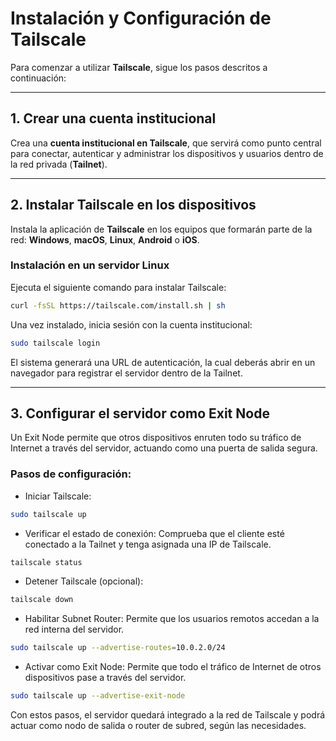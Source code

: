 # Instalación y Configuración de Tailscale

Para comenzar a utilizar **Tailscale**, sigue los pasos descritos a continuación:

---

## 1. Crear una cuenta institucional
Crea una **cuenta institucional en Tailscale**, que servirá como punto central para conectar, autenticar y administrar los dispositivos y usuarios dentro de la red privada (**Tailnet**).

---

## 2. Instalar Tailscale en los dispositivos
Instala la aplicación de **Tailscale** en los equipos que formarán parte de la red: **Windows**, **macOS**, **Linux**, **Android** o **iOS**.

### Instalación en un servidor Linux
Ejecuta el siguiente comando para instalar Tailscale:

```bash
curl -fsSL https://tailscale.com/install.sh | sh
```
Una vez instalado, inicia sesión con la cuenta institucional:
```bash
sudo tailscale login
```
El sistema generará una URL de autenticación, la cual deberás abrir en un navegador para registrar el servidor dentro de la Tailnet.

---

## 3. Configurar el servidor como Exit Node

Un Exit Node permite que otros dispositivos enruten todo su tráfico de Internet a través del servidor, actuando como una puerta de salida segura.

### Pasos de configuración:

- Iniciar Tailscale:
```bash
sudo tailscale up
```
- Verificar el estado de conexión:
Comprueba que el cliente esté conectado a la Tailnet y tenga asignada una IP de Tailscale.
```bash
tailscale status
```
- Detener Tailscale (opcional):
```bash
tailscale down
```
- Habilitar Subnet Router:
Permite que los usuarios remotos accedan a la red interna del servidor.
```bash
sudo tailscale up --advertise-routes=10.0.2.0/24
```
- Activar como Exit Node:
Permite que todo el tráfico de Internet de otros dispositivos pase a través del servidor.
```bash
sudo tailscale up --advertise-exit-node
```

Con estos pasos, el servidor quedará integrado a la red de Tailscale y podrá actuar como nodo de salida o router de subred, según las necesidades.